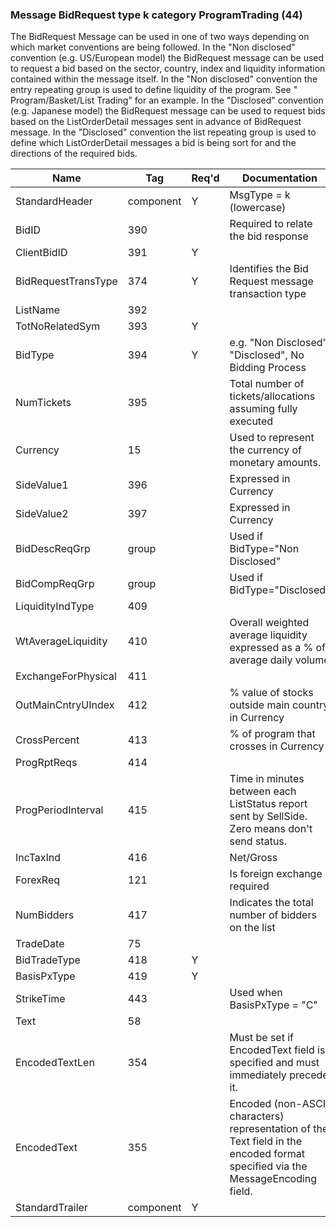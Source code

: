 ### Message BidRequest type k category ProgramTrading (44)

The BidRequest Message can be used in one of two ways depending on which market conventions are being followed.
In the "Non disclosed" convention (e.g. US/European model) the BidRequest message can be used to request a bid based on the sector, country, index and liquidity information contained within the message itself. In the "Non disclosed" convention the entry repeating group is used to define liquidity of the program. See " Program/Basket/List Trading" for an example.
In the "Disclosed" convention (e.g. Japanese model) the BidRequest message can be used to request bids based on the ListOrderDetail messages sent in advance of BidRequest message. In the "Disclosed" convention the list repeating group is used to define which ListOrderDetail messages a bid is being sort for and the directions of the required bids.

| Name                | Tag       | Req'd | Documentation                                                                                                                  |
|---------------------|-----------|----------|-------------------------------------------------------------------------------------------------------------------------------|
| StandardHeader      | component |   Y   | MsgType = k (lowercase)                                                                                                        |
| BidID               | 390       |       | Required to relate the bid response                                                                                            |
| ClientBidID         | 391       |   Y   |                                                                                                                                |
| BidRequestTransType | 374       |   Y   | Identifies the Bid Request message transaction type                                                                            |
| ListName            | 392       |       |                                                                                                                                |
| TotNoRelatedSym     | 393       |   Y   |                                                                                                                                |
| BidType             | 394       |   Y   | e.g. "Non Disclosed", "Disclosed", No Bidding Process                                                                          |
| NumTickets          | 395       |       | Total number of tickets/allocations assuming fully executed                                                                    |
| Currency            | 15        |       | Used to represent the currency of monetary amounts.                                                                            |
| SideValue1          | 396       |       | Expressed in Currency                                                                                                          |
| SideValue2          | 397       |       | Expressed in Currency                                                                                                          |
| BidDescReqGrp       | group     |       | Used if BidType="Non Disclosed"                                                                                                |
| BidCompReqGrp       | group     |       | Used if BidType="Disclosed"                                                                                                    |
| LiquidityIndType    | 409       |       |                                                                                                                                |
| WtAverageLiquidity  | 410       |       | Overall weighted average liquidity expressed as a % of average daily volume                                                    |
| ExchangeForPhysical | 411       |       |                                                                                                                                |
| OutMainCntryUIndex  | 412       |       | % value of stocks outside main country in Currency                                                                             |
| CrossPercent        | 413       |       | % of program that crosses in Currency                                                                                          |
| ProgRptReqs         | 414       |       |                                                                                                                                |
| ProgPeriodInterval  | 415       |       | Time in minutes between each ListStatus report sent by SellSide. Zero means don't send status.                                 |
| IncTaxInd           | 416       |       | Net/Gross                                                                                                                      |
| ForexReq            | 121       |       | Is foreign exchange required                                                                                                   |
| NumBidders          | 417       |       | Indicates the total number of bidders on the list                                                                              |
| TradeDate           | 75        |       |                                                                                                                                |
| BidTradeType        | 418       |   Y   |                                                                                                                                |
| BasisPxType         | 419       |   Y   |                                                                                                                                |
| StrikeTime          | 443       |       | Used when BasisPxType = "C"                                                                                                    |
| Text                | 58        |       |                                                                                                                                |
| EncodedTextLen      | 354       |       | Must be set if EncodedText field is specified and must immediately precede it.                                                 |
| EncodedText         | 355       |       | Encoded (non-ASCII characters) representation of the Text field in the encoded format specified via the MessageEncoding field. |
| StandardTrailer     | component |   Y   |                                                                                                                                |


